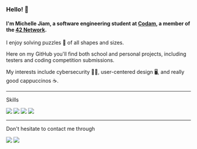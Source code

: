 ### Hello! 👋

#### I'm Michelle Jiam, a software engineering student at [Codam](https://www.codam.nl/en/), a member of the [42 Network](https://www.codam.nl/en/the-42-network).
I enjoy solving puzzles 🧩 of all shapes and sizes.

Here on my GitHub you'll find both school and personal projects, including testers and coding competition submissions.

My interests include cybersecurity 👩‍💻, user-centered design 🖥️, and really good cappuccinos ☕. 

---
Skills

<img src="https://img.shields.io/badge/c%20-%2300599C.svg?&style=for-the-badge&logo=c&logoColor=white"/> <img src="https://img.shields.io/badge/c++%20-%2300599C.svg?&style=for-the-badge&logo=c%2B%2B&ogoColor=white"/>
<img src="https://img.shields.io/badge/shell_script%20-%23121011.svg?&style=for-the-badge&logo=gnu-bash&logoColor=white"/>
<img src="https://img.shields.io/badge/git%20-%23F05033.svg?&style=for-the-badge&logo=git&logoColor=white"/>

---
Don't hesitate to contact me through

<a href= "https://www.linkedin.com/in/mljiam/"><img src="https://img.shields.io/badge/linkedin%20-%230077B5.svg?&style=for-the-badge&logo=linkedin&logoColor=white"></a> <a href="mailto:michelle.l.jiam@gmail.com"><img src="https://img.shields.io/badge/gmail-D14836?&style=for-the-badge&logo=gmail&logoColor=white"></a> 
